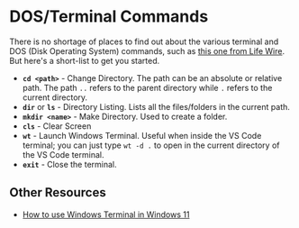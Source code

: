 # DOS/Terminal Commands

There is no shortage of places to find out about the various terminal and DOS (Disk Operating System) commands, such as [this one from Life Wire](https://www.lifewire.com/list-of-command-prompt-commands-4092302). But here's a short-list to get you started.

- **`cd <path>`** - Change Directory. The path can be an absolute or relative path. The path `..` refers to the parent directory while `.` refers to the current directory.
- **`dir`** or **`ls`** - Directory Listing. Lists all the files/folders in the current path.
- **`mkdir <name>`** - Make Directory. Used to create a folder.
- **`cls`** - Clear Screen
- **`wt`** - Launch Windows Terminal. Useful when inside the VS Code terminal; you can just type `wt -d .` to open in the current directory of the VS Code terminal.
- **`exit`** - Close the terminal.

## Other Resources

- [How to use Windows Terminal in Windows 11](https://www.techrepublic.com/article/how-to-use-windows-terminal-windows-11/)